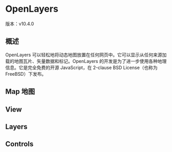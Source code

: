 # OpenLayers

版本：v10.4.0 

## 概述

OpenLayers 可以轻松地将动态地图放置在任何网页中。它可以显示从任何来源加载的地图瓦片、矢量数据和标记。OpenLayers 的开发是为了进一步使用各种地理信息。它是完全免费的开源 JavaScript，在 2-clause BSD License（也称为 FreeBSD）下发布。

## Map 地图

## View

## Layers

## Controls